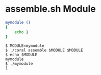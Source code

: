 assemble.sh Module
==================

```sh file mymodule.sh
mymodule ()
{
	echo 1
}
```


```console test
$ MODULE=mymodule
$ ./coral assemble $MODULE $MODULE
$ echo $MODULE
mymodule
$ ./mymodule
1
```
